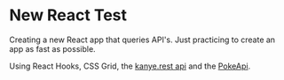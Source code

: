# New React Test

Creating a new React app that queries API's. Just practicing to create an app as fast as possible.

Using React Hooks, CSS Grid, the [kanye.rest api](https://api.kanye.rest/) and the [PokeApi](https://pokeapi.co/).